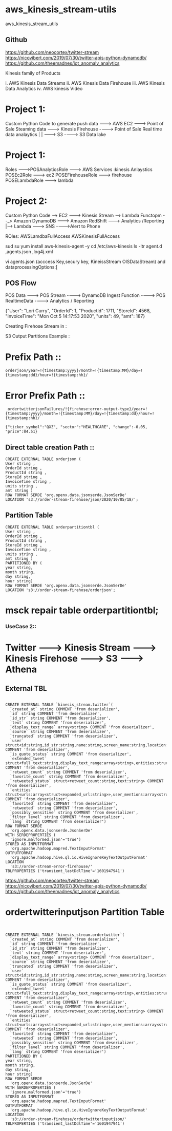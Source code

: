 # aws_kinesis_stream-utils
aws_kinesis_stream_utils

## Github 
https://github.com/neocortex/twitter-stream
https://nicovibert.com/2019/07/30/twitter-apis-python-dynamodb/
https://github.com/theemadnes/iot_anomaly_analytics

Kinesis family of Products

i.   AWS Kinesis Data Streams
ii.  AWS Kinesis Data Firehouse
iii. AWS Kinesis Data Analytics
iv.  AWS kinesis Video

# Project 1:
 
 Custom Python Code to generate push data ---> AWS EC2 ---> Point of Sale Steaming data ---> Kinesis Firehouse ----> Point of Sale Real time data analaytics
                                                                                                       |
																									   |   ---> S3 ----> S3 Data lake
																									   
# Project 1:
Roles --->POSAnalyticsRole ---> AWS Services :kinesis Anlaystics
          POSEc2Role ---> ec2
          POSEFirehouseRole ---> firehouse
          POSELambdaRole ---> lambda
          		  


#  Project 2:
 
 Custom Python Code --> EC2 ---> Kinesis Stream --> Lambda Functopm --_> Amazon DynamoDB ---> Amazon RedShift ---> Analytics /Reporting
                                        |--> Lambda ---> SNS ---->Alert to Phone 


ROles:
   AWSLamdbaFullAccess
   AWSKinesisFullAccess 
   
 sud su 
yum install aws-kinesis-agent -y
cd /etc/aws-kinesis
ls -ltr 
agent.d ,agents.json ,log4j.xml 

vi agents.json (acccess Key,secury key, KineissStream OISDataStream) and dataprocessingOptions:[


 

## POS Flow 

POS Data ---> POS Stream ----> DynamoDB Ingest Function ----> POS RealtimeData ----> Analytics / Reporting 

{"User": "Lori Curry", "OrderId": 1, "ProductId": 1711, "StoreId": 4568, "InvoiceTime": "Mon Oct  5 14:17:53 2020", "units": 49, "amt": 187}


Creating Firehose Stream in :

S3 Output Partitions Example :

# Prefix Path ::
    orderjson/year=!{timestamp:yyyy}/month=!{timestamp:MM}/day=!{timestamp:dd}/hour=!{timestamp:hh}/
# Error Prefix Path ::
     ordertwitterjsonFailures/!{firehose:error-output-type}/year=!{timestamp:yyyy}/month=!{timestamp:MM}/day=!{timestamp:dd}/hour=!{timestamp:hh}/

    {"ticker_symbol":"QXZ", "sector":"HEALTHCARE", "change":-0.05, "price":84.51}

## Direct table creation Path ::

```
CREATE EXTERNAL TABLE orderjson (
User string ,
OrderId string ,
ProductId string ,
StoreId string ,
InvoiceTime string ,
units string ,
amt string )
ROW FORMAT SERDE 'org.openx.data.jsonserde.JsonSerDe'
LOCATION 's3://order-stream-firehose/json/2020/10/05/18/';

```
## Partition Table 

```
CREATE EXTERNAL TABLE orderpartitiontbl (
User string ,
OrderId string ,
ProductId string ,
StoreId string ,
InvoiceTime string ,
units string ,
amt string )
PARTITIONED BY (
year string,
month string,
day string,
hour string)
ROW FORMAT SERDE 'org.openx.data.jsonserde.JsonSerDe'
LOCATION 's3://order-stream-firehose/orderjson';

```

# msck repair table orderpartitiontbl;


### UseCase 2::
 # Twitter ---> Kinesis Stream ---> Kinesis Firehose ---> S3 ---> Athena 

## External TBL 

```

CREATE EXTERNAL TABLE `kinesis_stream.twitter`(
  `created_at` string COMMENT 'from deserializer', 
  `id` string COMMENT 'from deserializer', 
  `id_str` string COMMENT 'from deserializer', 
  `text` string COMMENT 'from deserializer', 
  `display_text_range` array<string> COMMENT 'from deserializer', 
  `source` string COMMENT 'from deserializer', 
  `truncated` string COMMENT 'from deserializer', 
  `user` struct<id:string,id_str:string,name:string,screen_name:string,location:string,description:string,protected:string,verified:string,followers_count:string,friends_count:string,listed_count:string,favourites_count:string,statuses_count:string,created_at:string,utc_offset:string,time_zone:string,geo_enabled:string,lang:string> COMMENT 'from deserializer', 
  `is_quote_status` string COMMENT 'from deserializer', 
  `extended_tweet` struct<full_text:string,display_text_range:array<string>,entities:struct<media:array<struct<id:string,id_str:string,indices:array<string>,media_url:string,media_url_https:string,url:string,display_url:string,expanded_url:string,type:string,sizes:struct<small:struct<w:string,h:string,resize:string>,thumb:struct<w:string,h:string,resize:string>>>>>> COMMENT 'from deserializer', 
  `retweet_count` string COMMENT 'from deserializer', 
  `favorite_count` string COMMENT 'from deserializer', 
  `retweeted_status` struct<retweet_count:string,text:string> COMMENT 'from deserializer', 
  `entities` struct<urls:array<struct<expanded_url:string>>,user_mentions:array<struct<screen_name:string,name:string>>,hashtags:array<struct<text:string>>> COMMENT 'from deserializer', 
  `favorited` string COMMENT 'from deserializer', 
  `retweeted` string COMMENT 'from deserializer', 
  `possibly_sensitive` string COMMENT 'from deserializer', 
  `filter_level` string COMMENT 'from deserializer', 
  `lang` string COMMENT 'from deserializer')
ROW FORMAT SERDE 
  'org.openx.data.jsonserde.JsonSerDe' 
WITH SERDEPROPERTIES ( 
  'ignore.malformed.json'='true') 
STORED AS INPUTFORMAT 
  'org.apache.hadoop.mapred.TextInputFormat' 
OUTPUTFORMAT 
  'org.apache.hadoop.hive.ql.io.HiveIgnoreKeyTextOutputFormat'
LOCATION
  's3://order-stream-error-firehouse/'
TBLPROPERTIES ('transient_lastDdlTime'='1601947941')

```


https://github.com/neocortex/twitter-stream
https://nicovibert.com/2019/07/30/twitter-apis-python-dynamodb/
https://github.com/theemadnes/iot_anomaly_analytics


# ordertwitterinputjson Partition Table 


```


CREATE EXTERNAL TABLE `kinesis_stream.ordertwitter`(
  `created_at` string COMMENT 'from deserializer', 
  `id` string COMMENT 'from deserializer', 
  `id_str` string COMMENT 'from deserializer', 
  `text` string COMMENT 'from deserializer', 
  `display_text_range` array<string> COMMENT 'from deserializer', 
  `source` string COMMENT 'from deserializer', 
  `truncated` string COMMENT 'from deserializer', 
  `user` struct<id:string,id_str:string,name:string,screen_name:string,location:string,description:string,protected:string,verified:string,followers_count:string,friends_count:string,listed_count:string,favourites_count:string,statuses_count:string,created_at:string,utc_offset:string,time_zone:string,geo_enabled:string,lang:string> COMMENT 'from deserializer', 
  `is_quote_status` string COMMENT 'from deserializer', 
  `extended_tweet` struct<full_text:string,display_text_range:array<string>,entities:struct<media:array<struct<id:string,id_str:string,indices:array<string>,media_url:string,media_url_https:string,url:string,display_url:string,expanded_url:string,type:string,sizes:struct<small:struct<w:string,h:string,resize:string>,thumb:struct<w:string,h:string,resize:string>>>>>> COMMENT 'from deserializer', 
  `retweet_count` string COMMENT 'from deserializer', 
  `favorite_count` string COMMENT 'from deserializer', 
  `retweeted_status` struct<retweet_count:string,text:string> COMMENT 'from deserializer', 
  `entities` struct<urls:array<struct<expanded_url:string>>,user_mentions:array<struct<screen_name:string,name:string>>,hashtags:array<struct<text:string>>> COMMENT 'from deserializer', 
  `favorited` string COMMENT 'from deserializer', 
  `retweeted` string COMMENT 'from deserializer', 
  `possibly_sensitive` string COMMENT 'from deserializer', 
  `filter_level` string COMMENT 'from deserializer', 
  `lang` string COMMENT 'from deserializer')
PARTITIONED BY (
year string,
month string,
day string,
hour string)
ROW FORMAT SERDE 
  'org.openx.data.jsonserde.JsonSerDe' 
WITH SERDEPROPERTIES ( 
  'ignore.malformed.json'='true') 
STORED AS INPUTFORMAT 
  'org.apache.hadoop.mapred.TextInputFormat' 
OUTPUTFORMAT 
  'org.apache.hadoop.hive.ql.io.HiveIgnoreKeyTextOutputFormat'
LOCATION
  's3://order-stream-firehose/ordertwitterinputjson/'
TBLPROPERTIES ('transient_lastDdlTime'='1601947941')
  

```

